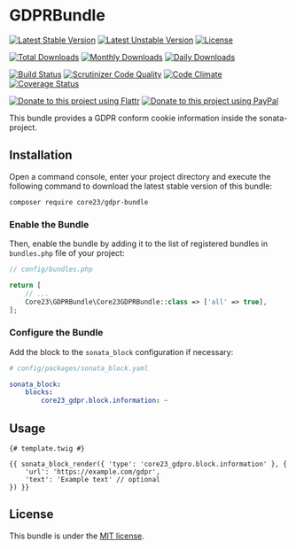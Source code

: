 GDPRBundle
=============
[![Latest Stable Version](https://poser.pugx.org/core23/gdpr-bundle/v/stable)](https://packagist.org/packages/core23/gdpr-bundle)
[![Latest Unstable Version](https://poser.pugx.org/core23/gdpr-bundle/v/unstable)](https://packagist.org/packages/core23/gdpr-bundle)
[![License](https://poser.pugx.org/core23/gdpr-bundle/license)](https://packagist.org/packages/core23/gdpr-bundle)

[![Total Downloads](https://poser.pugx.org/core23/gdpr-bundle/downloads)](https://packagist.org/packages/core23/gdpr-bundle)
[![Monthly Downloads](https://poser.pugx.org/core23/gdpr-bundle/d/monthly)](https://packagist.org/packages/core23/gdpr-bundle)
[![Daily Downloads](https://poser.pugx.org/core23/gdpr-bundle/d/daily)](https://packagist.org/packages/core23/gdpr-bundle)

[![Build Status](https://travis-ci.org/core23/gdpr-bundle.svg)](https://travis-ci.org/core23/gdpr-bundle)
[![Scrutinizer Code Quality](https://scrutinizer-ci.com/g/core23/gdpr-bundle/badges/quality-score.png?b=master)](https://scrutinizer-ci.com/g/core23/gdpr-bundle)
[![Code Climate](https://codeclimate.com/github/core23/gdpr-bundle/badges/gpa.svg)](https://codeclimate.com/github/core23/gdpr-bundle)
[![Coverage Status](https://coveralls.io/repos/core23/gdpr-bundle/badge.svg)](https://coveralls.io/r/core23/gdpr-bundle)

[![Donate to this project using Flattr](https://img.shields.io/badge/flattr-donate-yellow.svg)](https://flattr.com/profile/core23)
[![Donate to this project using PayPal](https://img.shields.io/badge/paypal-donate-yellow.svg)](https://paypal.me/gripp)

This bundle provides a GDPR conform cookie information inside the sonata-project.

## Installation

Open a command console, enter your project directory and execute the following command to download the latest stable version of this bundle:

```
composer require core23/gdpr-bundle
```

### Enable the Bundle

Then, enable the bundle by adding it to the list of registered bundles in `bundles.php` file of your project:

```php
// config/bundles.php

return [
    // ...
    Core23\GDPRBundle\Core23GDPRBundle::class => ['all' => true],
];
```

### Configure the Bundle

Add the block to the `sonata_block` configuration if necessary:

```yaml
# config/packages/sonata_block.yaml

sonata_block:
    blocks:
        core23_gdpr.block.information: ~
```

## Usage

```twig
{# template.twig #}

{{ sonata_block_render({ 'type': 'core23_gdpro.block.information' }, {
    'url': 'https://example.com/gdpr',
    'text': 'Example text' // optional
}) }}
```

## License

This bundle is under the [MIT license](LICENSE.md).
